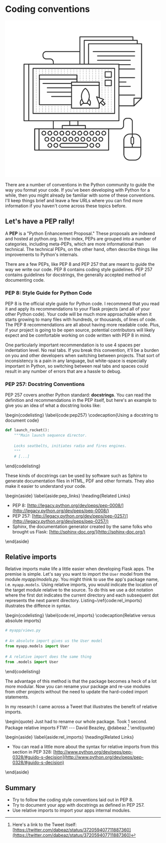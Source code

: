 # Coding conventions

![Coding conventions](images/conventions.png)

There are a number of conventions in the Python community to guide the way you format your code. If you've been developing with Python for a while, then you might already be familiar with some of these conventions. I'll keep things brief and leave a few URLs where you can find more information if you haven't come across these topics before.

## Let's have a PEP rally!

A **PEP** is a "Python Enhancement Proposal." These proposals are indexed and hosted at python.org. In the index, PEPs are grouped into a number of categories, including meta-PEPs, which are more informational than technical. The technical PEPs, on the other hand, often describe things like improvements to Python's internals.

There are a few PEPs, like PEP 8 and PEP 257 that are meant to guide the way we write our code. PEP 8 contains coding style guidelines. PEP 257 contains guidelines for docstrings, the generally accepted method of documenting code.

### PEP 8: Style Guide for Python Code

PEP 8 is the official style guide for Python code. I recommend that you read it and apply its recommendations to your Flask projects (and all of your other Python code). Your code will be much more approachable when it starts growing to many files with hundreds, or thousands, of lines of code. The PEP 8 recommendations are all about having more readable code. Plus, if your project is going to be open source, potential contributors will likely expect and be comfortable working on code written with PEP 8 in mind.

One particularly important recommendation is to use 4 spaces per indentation level. No real tabs. If you break this convention, it'll be a burden on you and other developers when switching between projects. That sort of inconsistency is a pain in any language, but white-space is especially important in Python, so switching between real tabs and spaces could result in any number of errors that are a hassle to debug.

### PEP 257: Docstring Conventions

PEP 257 covers another Python standard: **docstrings**. You can read the definition and recommendations in the PEP itself, but here's an example to give you an idea of what a docstring looks like:

\begin{codelisting}
\label{code:pep257}
\codecaption{Using a docstring to document code}
```python
def launch_rocket():
    """Main launch sequence director.

    Locks seatbelts, initiates radio and fires engines.
    """
    # [...]
```
\end{codelisting}

These kinds of docstrings can be used by software such as Sphinx to generate documentation files in HTML, PDF and other formats. They also make it easier to understand your code.

\begin{aside}
\label{aside:pep_links}
\heading{Related Links}

- PEP 8: [http://legacy.python.org/dev/peps/pep-0008/](http://legacy.python.org/dev/peps/pep-0008/)
- PEP 257: [http://legacy.python.org/dev/peps/pep-0257/](http://legacy.python.org/dev/peps/pep-0257/)
- Sphinx, the documentation generator created by the same folks who brought us Flask: [http://sphinx-doc.org/](http://sphinx-doc.org/)

\end{aside}

## Relative imports

Relative imports make life a little easier when developing Flask apps. The premise is simple. Let's say you want to import the `User` model from the module _myapp/models.py_. You might think to use the app's package name, i.e. `myapp.models`. Using relative imports, you would indicate the location of the target module relative to the source. To do this we use a dot notation where the first dot indicates the current directory and each subsequent dot represents the next parent directory. Listing~\ref{code:rel_imports} illustrates the diffence in syntax.

\begin{codelisting}
\label{code:rel_imports}
\codecaption{Relative versus absolute imports}
```python
# myapp/views.py

# An absolute import gives us the User model
from myapp.models import User

# A relative import does the same thing
from .models import User
```
\end{codelisting}

The advantage of this method is that the package becomes a heck of a lot more modular. Now you can rename your package and re-use modules from other projects without the need to update the hard-coded import statements.

In my research I came across a Tweet that illustrates the benefit of relative imports.

\begin{quote}
Just had to rename our whole package. Took 1 second. Package relative imports FTW!
--- David Beazley, @dabeaz [^rel_tweet]
\end{quote}

\begin{aside}
\label{aside:rel_imports}
\heading{Related Links}

- You can read a little more about the syntax for relative imports from this section in PEP 328: [http://www.python.org/dev/peps/pep-0328/#guido-s-decision](http://www.python.org/dev/peps/pep-0328/#guido-s-decision)

\end{aside}


## Summary

* Try to follow the coding style conventions laid out in PEP 8.
* Try to document your app with docstrings as defined in PEP 257.
* Use relative imports to import your apps internal modules.

[^rel_tweet]: Here's a link to the Tweet itself: [https://twitter.com/dabeaz/status/372059407711887360](https://twitter.com/dabeaz/status/372059407711887360)
